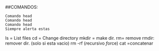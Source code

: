 ##COMANDOS:

```
Comando head
Comando head
Comando head
Siempre alerta estas
```

ls = List files
cd = Change directory
mkdir = make dir. 
rm= remove
rmdir: remover dir. (solo si esta vacio)
rm -rf (*r*ecursivo *f*orce)
cat =concatenar

